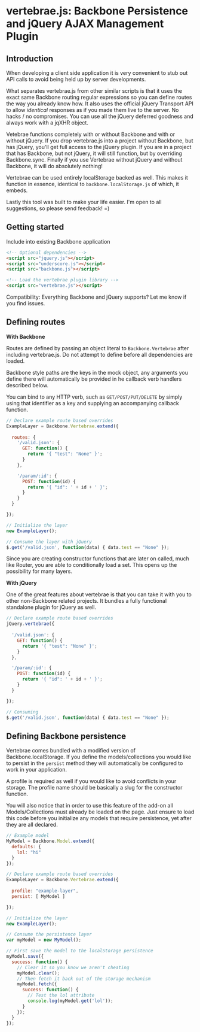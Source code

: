 vertebrae.js: Backbone Persistence and jQuery AJAX Management Plugin
====================================================================

Introduction
------------

When developing a client side application it is very convenient to stub out
API calls to avoid being held up by server developments.

What separates vertebrae.js from other similar scripts is that it uses the 
exact same Backbone routing regular expressions so you can define routes the
way you already know how.  It also uses the official jQuery Transport API
to allow *identical* responses as if you made them live to the server.  No
hacks / no compromises.  You can use all the jQuery deferred goodness and 
always work with a jqXHR object.

Vetebrae functions completely with or without Backbone and with or without
jQuery.  If you drop vertebrae.js into a project without Backbone, but has
jQuery, you'll get full access to the jQuery plugin.  If you are in a
project that has Backbone, but not jQuery, it will still function, but by
overriding Backbone.sync.  Finally if you use Vertebrae without jQuery and
without Backbone, it will do absolutely nothing!

Vertebrae can be used entirely localStorage backed as well.  This makes it
function in essence, identical to `backbone.localStorage.js` of which, it
embeds.

Lastly this tool was built to make your life easier.  I'm open to all
suggestions, so please send feedback! =)

Getting started
---------------

Include into existing Backbone application

``` html
<!-- Optional dependencies -->
<script src="jquery.js"></script>
<script src="underscore.js"></script>
<script src="backbone.js"></script>

<!-- Load the vertebrae plugin library -->
<script src="vertebrae.js"></script>
```

Compatibility: Everything Backbone and jQuery supports? Let me know if you find
issues.

Defining routes
---------------

__With Backbone__

Routes are defined by passing an object literal to `Backbone.Vertebrae` after
including vertebrae.js.  Do not attempt to define before all dependencies are
loaded.

Backbone style paths are the keys in the mock object, any arguments you 
define there will automatically be provided in he callback verb handlers
described below.

You can bind to any HTTP verb, such as `GET/POST/PUT/DELETE` by simply using 
that identifier as a key and supplying an accompanying callback function.


``` javascript
// Declare example route based overrides
ExampleLayer = Backbone.Vertebrae.extend({
  
  routes: {
    '/valid.json': {
      GET: function() {
        return '{ "test": "None" }';
      }
    },

    '/param/:id': {
      POST: function(id) {
        return '{ "id": ' + id + ' }';
      }
    }
  }

});

// Initialize the layer
new ExampleLayer();

// Consume the layer with jQuery
$.get('/valid.json', function(data) { data.test == "None" });

```

Since you are creating constructor functions that are later on called, much 
like Router, you are able to conditionally load a set.  This opens up the
possibility for many layers.


__With jQuery__

One of the great features about vertebrae is that you can take it with you to
other non-Backbone related projects.  It bundles a fully functional standalone 
plugin for jQuery as well.

``` javascript
// Declare example route based overrides
jQuery.vertebrae({
  
  '/valid.json': {
    GET: function() {
      return '{ "test": "None" }';
    }
  },

  '/param/:id': {
    POST: function(id) {
      return '{ "id": ' + id + ' }';
    }
  }

});

// Consuming
$.get('/valid.json', function(data) { data.test == "None" });
```

Defining Backbone persistence
-----------------------------

Vertebrae comes bundled with a modified version of Backbone.localStorage.  If
you define the models/collections you would like to persist in the `persist`
method they will automatically be configured to work in your application.

A profile is required as well if you would like to avoid conflicts in your
storage.  The profile name should be basically a slug for the constructor
function.

You will also notice that in order to use this feature of the add-on all
Models/Collections must already be loaded on the page.  Just ensure to
load this code before you initialize any models that require persistence,
yet after they are all declared.

``` javascript
// Example model
MyModel = Backbone.Model.extend({
  defaults: {
    lol: "hi"
  }
});

// Declare example route based overrides
ExampleLayer = Backbone.Vertebrae.extend({
  
  profile: "example-layer",
  persist: [ MyModel ]

});

// Initialize the layer
new ExampleLayer();

// Consume the persistence layer
var myModel = new MyModel();

// First save the model to the localStorage persistence
myModel.save({
  success: function() {
    // Clear it so you know we aren't cheating
    myModel.clear();
    // Then fetch it back out of the storage mechanism
    myModel.fetch({
      success: function() {
        // Test the lol attribute
        console.log(myModel.get('lol'));
      }
    });
  }
});
```
